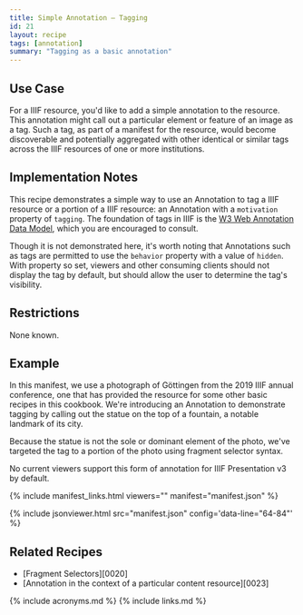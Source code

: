 ```yaml
---
title: Simple Annotation — Tagging
id: 21
layout: recipe
tags: [annotation]
summary: "Tagging as a basic annotation"
---
```


## Use Case

For a IIIF resource, you'd like to add a simple annotation to the resource. This annotation might call out a particular element or feature of an image as a tag. Such a tag, as part of a manifest for the resource, would become discoverable and potentially aggregated with other identical or similar tags across the IIIF resources of one or more institutions.

## Implementation Notes

This recipe demonstrates a simple way to use an Annotation to tag a IIIF resource or a portion of a IIIF resource: an Annotation with a `motivation` property of `tagging`. The foundation of tags in IIIF is the [W3 Web Annotation Data Model](http://w3.org/TR/annotation-model/), which you are encouraged to consult.

Though it is not demonstrated here, it's worth noting that Annotations such as tags are permitted to use the `behavior` property with a value of `hidden`. With property so set, viewers and other consuming clients should not display the tag by default, but should allow the user to determine the tag's visibility.

## Restrictions

None known.

## Example

In this manifest, we use a photograph of Göttingen from the 2019 IIIF annual conference, one that has provided the resource for some other basic recipes in this cookbook. We're introducing an Annotation to demonstrate tagging by calling out the statue on the top of a fountain, a notable landmark of its city.

Because the statue is not the sole or dominant element of the photo, we've targeted the tag to a portion of the photo using fragment selector syntax.

No current viewers support this form of annotation for IIIF Presentation v3 by default.

{% include manifest_links.html viewers="" manifest="manifest.json" %}

{% include jsonviewer.html src="manifest.json" config='data-line="64-84"' %}

## Related Recipes

* [Fragment Selectors][0020]
* [Annotation in the context of a particular content resource][0023]

{% include acronyms.md %}
{% include links.md %}

